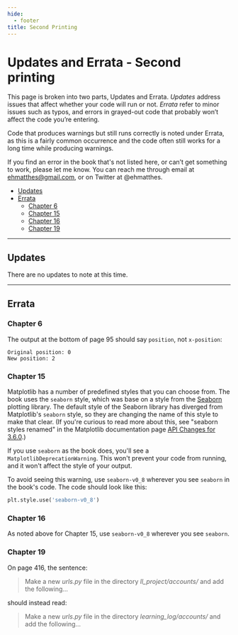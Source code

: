 ```yaml
---
hide:
  - footer
title: Second Printing
---
```


# Updates and Errata - Second printing

This page is broken into two parts, Updates and Errata. *Updates* address issues that affect whether your code will run
or not. *Errata* refer to minor issues such as typos, and errors in grayed-out code that probably won’t affect the code
you’re entering.

Code that produces warnings but still runs correctly is noted under Errata, as this is a fairly common occurrence and
the code often still works for a long time while producing warnings.

If you find an error in the book that's not listed here, or can’t get something to work, please let me know. You can
reach me through email at ehmatthes@gmail.com, or on Twitter at @ehmatthes.

- [Updates](#updates)
- [Errata](#errata)
    - [Chapter 6](#chapter-6)
    - [Chapter 15](#chapter-15)
    - [Chapter 16](#chapter-16)
    - [Chapter 19](#chapter-19)

---

Updates
---

There are no updates to note at this time.

---

Errata
---

### Chapter 6

The output at the bottom of page 95 should say `position`, not `x-position`:

```
Original position: 0
New position: 2
```

### Chapter 15

Matplotlib has a number of predefined styles that you can choose from. The book uses the `seaborn` style, which was base
on a style from the [Seaborn](https://seaborn.pydata.org) plotting library. The default style of the Seaborn library has
diverged from Matplotlib's `seaborn` style, so they are changing the name of this style to make that clear. (If you're
curious to read more about this, see "seaborn styles renamed" in the Matplotlib documentation
page [API Changes for 3.6.0](https://matplotlib.org/stable/api/prev_api_changes/api_changes_3.6.0.html#seaborn-styles-renamed).)

If you use `seaborn` as the book does, you'll see a `MatplotlibDeprecationWarning`. This won't prevent your code from
running, and it won't affect the style of your output.

To avoid seeing this warning, use `seaborn-v0_8` wherever you see `seaborn` in the book's code. The code should look
like this:

```python
plt.style.use('seaborn-v0_8')
```

### Chapter 16

As noted above for Chapter 15, use `seaborn-v0_8` wherever you see `seaborn`.

### Chapter 19

On page 416, the sentence:

> Make a new *urls.py* file in the directory *ll_project/accounts/* and add the following...

should instead read:

> Make a new *urls.py* file in the directory *learning_log/accounts/* and add the following...